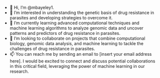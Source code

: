 - 👋 Hi, I’m @mbayeley1.
- 👀 I’m interested in understanding the genetic basis of drug resistance in parasites and developing strategies to overcome it.
- 🌱 I’m currently learning advanced computational techniques and machine learning algorithms to analyze genomic data and uncover patterns and predictors of drug resistance in parasites.
- 💞️ I’m looking to collaborate on projects that combine computational biology, genomic data analysis, and machine learning to tackle the challenges of drug resistance in parasites.
- 📫 You can reach me by sending an email to [insert your email address here]. I would be excited to connect and discuss potential collaborations in this critical field, leveraging the power of machine learning in our research.

<!---
mbayeley1/mbayeley1 is a ✨ special ✨ repository because its `README.md` (this file) appears on your GitHub profile.
You can click the Preview link to take a look at your changes.
--->
